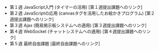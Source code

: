 - <a ref="/topic/1" data-bind="click: $root.selectTopic.bind($root, 1, 0)">第１週</a> 
JavaScript入門 (タイマーの活用)
[<a target="_blank" data-bind="attr: {href: $root.assignmentUrls[1]}">第１週提出課題へのリンク</a>]
- <a ref="/topic/2" data-bind="click: $root.selectTopic.bind($root, 2, 0)">第２週</a>
JavaScriptの応用 (canvasタグを活用したお絵かきプログラム)
[<a target="_blank" data-bind="attr: {href: $root.assignmentUrls[2]}">第２週提出課題へのリンク</a>]
- <a ref="/topic/3" data-bind="click: $root.selectTopic.bind($root, 3, 0)">第３週</a>
Ajax (簡易掲示板システムへの適用)
[<a target="_blank" data-bind="attr: {href: $root.assignmentUrls[3]}">第３週提出課題へのリンク</a>]
- <a ref="/topic/4" data-bind="click: $root.selectTopic.bind($root, 4, 0)">第４週</a> 
WebSocket (チャットシステムへの適用)
[<a target="_blank" data-bind="attr: {href: $root.assignmentUrls[4]}">第４週提出課題へのリンク</a>]
- <a ref="/topic/5" data-bind="click: $root.selectTopic.bind($root, 5, 0)">第５週</a> 
最終自由課題
[<a target="_blank" data-bind="attr: {href: $root.assignmentUrls[5]}">最終自由課題へのリンク</a>]
